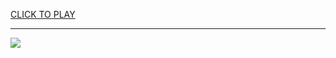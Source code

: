 
<a href="https://premium76.site?title=unblocked_games_play_free_games_online&ref=13M">CLICK TO PLAY</a></h3>
<hr>

<a href="https://premium76.site?title=unblocked_games_play_free_games_online&ref=13M"><img src="https://clearcache.store/games.png"></a>


